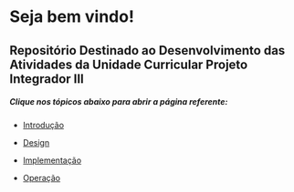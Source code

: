 

# Seja bem vindo! 
## Repositório Destinado ao Desenvolvimento das Atividades da Unidade Curricular Projeto Integrador III

##### Clique nos tópicos abaixo para abrir a página referente:

* [Introdução]([https://github.com/lirahc/PI3-IFSC-2024-1/blob/main/Limpador_Ninbus200/PI3_LIRA/operacao.md])
  
*  [Design]([https://github.com/lirahc/PI3-IFSC-2024-1/blob/main/Limpador_Ninbus200/PI3_LIRA/design.md])
  
*  [Implementação]([https://github.com/lirahc/PI3-IFSC-2024-1/blob/main/Limpador_Ninbus200/PI3_LIRA/implementacao.md])
  
*  [Operação]([https://github.com/lirahc/PI3-IFSC-2024-1/blob/main/Limpador_Ninbus200/PI3_LIRA/operacao.md])
